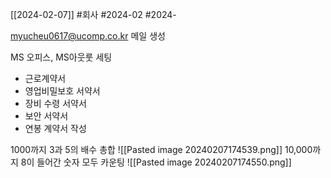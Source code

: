 [[2024-02-07]]
#회사
#2024-02
#2024- 


<font color="#ffff00">myucheu0617@ucomp.co.kr </font>메일 생성

MS 오피스, MS아웃룻 세팅 
- 근로계약서
- 영업비밀보호 서약서
- 장비 수령 서약서
- 보안 서약서
- 연봉 계약서
작성

1000까지 3과 5의 배수 총합
![[Pasted image 20240207174539.png]]
10,000까지 8이 들어간 숫자 모두 카운팅
![[Pasted image 20240207174550.png]]